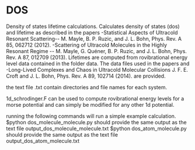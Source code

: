 DOS
===

Density of states lifetime calculations. Calculates density of states (dos) and lifetime as described in the papers
-Statistical Aspects of Ultracold Resonant Scattering-- M. Mayle, B. P. Ruzic, and J. L. Bohn, Phys. Rev. A 85, 062712 (2012).
-Scattering of Ultracold Molecules in the Highly Resonant Regime -- M. Mayle, G. Quéner, B. P. Ruzic, and J. L. Bohn, Phys. Rev. A 87, 012709 (2013).
Lifetimes are computed from rovibrational energy level data contained in the folder data.
The data files used in the papers and 
-Long-Lived Complexes and Chaos in Ultracold Molecular Collisions  J. F. E. Croft and J. L. Bohn, Phys. Rev. A 89, 102714 (2014). 
are provided.

the text file .txt contain directories and file names for each system.

1d_schrodinger.F can be used to compute rovibrational energy levels for a morse potential and can simply be modified for any other 1d potential.

running the following commands will run a simple example calculation.
$python dos_molecule_molecule.py should provide the same output as the text file output_dos_molecule_molecule.txt 
$python dos_atom_molecule.py should provide the same output as the text file output_dos_atom_molecule.txt 

